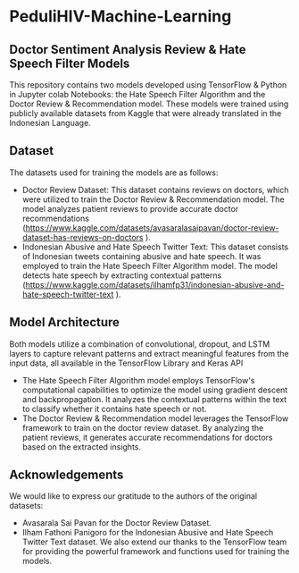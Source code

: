 # PeduliHIV-Machine-Learning

## Doctor Sentiment Analysis Review & Hate Speech Filter Models
This repository contains two models developed using TensorFlow & Python in Jupyter colab Notebooks: the Hate Speech Filter Algorithm and the Doctor Review & Recommendation model. These models were trained using publicly available datasets from Kaggle that were already translated in the Indonesian Language.

## Dataset
The datasets used for training the models are as follows:
- Doctor Review Dataset: This dataset contains reviews on doctors, which were utilized to train the Doctor Review & Recommendation model. The model analyzes patient reviews to provide accurate doctor recommendations (https://www.kaggle.com/datasets/avasaralasaipavan/doctor-review-dataset-has-reviews-on-doctors ).
- Indonesian Abusive and Hate Speech Twitter Text: This dataset consists of Indonesian tweets containing abusive and hate speech. It was employed to train the Hate Speech Filter Algorithm model. The model detects hate speech by extracting contextual patterns (https://www.kaggle.com/datasets/ilhamfp31/indonesian-abusive-and-hate-speech-twitter-text ).

## Model Architecture
Both models utilize a combination of convolutional, dropout, and LSTM layers to capture relevant patterns and extract meaningful features from the input data, all available in the TensorFlow Library and Keras API
- The Hate Speech Filter Algorithm model employs TensorFlow's computational capabilities to optimize the model using gradient descent and backpropagation. It analyzes the contextual patterns within the text to classify whether it contains hate speech or not.
- The Doctor Review & Recommendation model leverages the TensorFlow framework to train on the doctor review dataset. By analyzing the patient reviews, it generates accurate recommendations for doctors based on the extracted insights.

## Acknowledgements
We would like to express our gratitude to the authors of the original datasets:
- Avasarala Sai Pavan for the Doctor Review Dataset.
- Ilham Fathoni Panigoro for the Indonesian Abusive and Hate Speech Twitter Text dataset.
We also extend our thanks to the TensorFlow team for providing the powerful framework and functions used for training the models.


